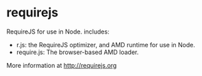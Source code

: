 # requirejs

RequireJS for use in Node. includes:

- r.js: the RequireJS optimizer, and AMD runtime for use in Node.
- require.js: The browser-based AMD loader.

More information at http://requirejs.org
